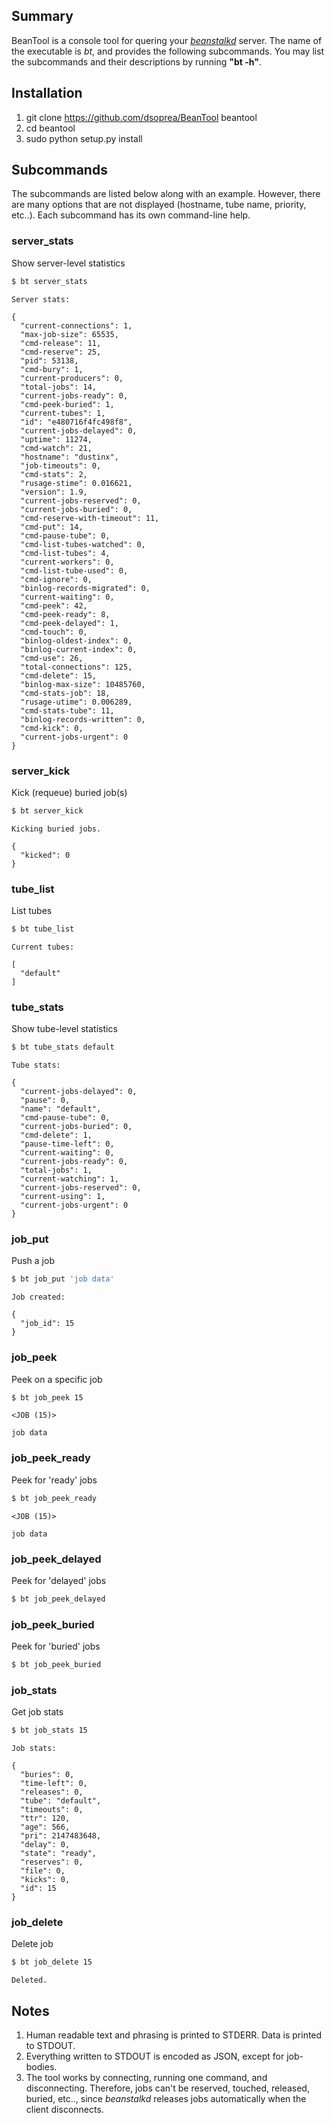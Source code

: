 Summary
-------

BeanTool is a console tool for quering your *[beanstalkd](http://kr.github.io/beanstalkd)* server. The name of the executable is *bt*, and provides the following subcommands. You may list the subcommands and their descriptions by running __"bt -h"__.


Installation
------------

1. git clone https://github.com/dsoprea/BeanTool beantool
2. cd beantool
3. sudo python setup.py install


Subcommands
-----------

The subcommands are listed below along with an example. However, there are many options that are not displayed (hostname, tube name, priority, etc..). Each subcommand has its own command-line help.

### server_stats

Show server-level statistics

```bash
$ bt server_stats
```

```
Server stats:

{
  "current-connections": 1,
  "max-job-size": 65535,
  "cmd-release": 11,
  "cmd-reserve": 25,
  "pid": 53138,
  "cmd-bury": 1,
  "current-producers": 0,
  "total-jobs": 14,
  "current-jobs-ready": 0,
  "cmd-peek-buried": 1,
  "current-tubes": 1,
  "id": "e480716f4fc498f8",
  "current-jobs-delayed": 0,
  "uptime": 11274,
  "cmd-watch": 21,
  "hostname": "dustinx",
  "job-timeouts": 0,
  "cmd-stats": 2,
  "rusage-stime": 0.016621,
  "version": 1.9,
  "current-jobs-reserved": 0,
  "current-jobs-buried": 0,
  "cmd-reserve-with-timeout": 11,
  "cmd-put": 14,
  "cmd-pause-tube": 0,
  "cmd-list-tubes-watched": 0,
  "cmd-list-tubes": 4,
  "current-workers": 0,
  "cmd-list-tube-used": 0,
  "cmd-ignore": 0,
  "binlog-records-migrated": 0,
  "current-waiting": 0,
  "cmd-peek": 42,
  "cmd-peek-ready": 8,
  "cmd-peek-delayed": 1,
  "cmd-touch": 0,
  "binlog-oldest-index": 0,
  "binlog-current-index": 0,
  "cmd-use": 26,
  "total-connections": 125,
  "cmd-delete": 15,
  "binlog-max-size": 10485760,
  "cmd-stats-job": 18,
  "rusage-utime": 0.006289,
  "cmd-stats-tube": 11,
  "binlog-records-written": 0,
  "cmd-kick": 0,
  "current-jobs-urgent": 0
}
```

### server_kick

Kick (requeue) buried job(s)

```bash
$ bt server_kick
```

```
Kicking buried jobs.

{
  "kicked": 0
}
```

### tube_list

List tubes

```bash
$ bt tube_list
```

```
Current tubes:

[
  "default"
]
```

### tube_stats

Show tube-level statistics

```bash
$ bt tube_stats default
```

```
Tube stats:

{
  "current-jobs-delayed": 0,
  "pause": 0,
  "name": "default",
  "cmd-pause-tube": 0,
  "current-jobs-buried": 0,
  "cmd-delete": 1,
  "pause-time-left": 0,
  "current-waiting": 0,
  "current-jobs-ready": 0,
  "total-jobs": 1,
  "current-watching": 1,
  "current-jobs-reserved": 0,
  "current-using": 1,
  "current-jobs-urgent": 0
}
```

### job_put

Push a job

```bash
$ bt job_put 'job data'
```

```
Job created:

{
  "job_id": 15
}
```

### job_peek

Peek on a specific job

```bash
$ bt job_peek 15
```

```
<JOB (15)>

job data
```

### job_peek_ready

Peek for 'ready' jobs

```bash
$ bt job_peek_ready
```

```
<JOB (15)>

job data
```

### job_peek_delayed

Peek for 'delayed' jobs

```bash
$ bt job_peek_delayed
```

### job_peek_buried

Peek for 'buried' jobs

```bash
$ bt job_peek_buried
```

### job_stats

Get job stats

```bash
$ bt job_stats 15
```

```
Job stats:

{
  "buries": 0,
  "time-left": 0,
  "releases": 0,
  "tube": "default",
  "timeouts": 0,
  "ttr": 120,
  "age": 566,
  "pri": 2147483648,
  "delay": 0,
  "state": "ready",
  "reserves": 0,
  "file": 0,
  "kicks": 0,
  "id": 15
}
```

### job_delete

Delete job

```bash
$ bt job_delete 15
```

```
Deleted.
```

Notes
-----

1. Human readable text and phrasing is printed to STDERR. Data is printed to STDOUT.
2. Everything written to STDOUT is encoded as JSON, except for job-bodies.
3. The tool works by connecting, running one command, and disconnecting. Therefore, jobs can't be reserved, touched, released, buried, etc.., since *beanstalkd* releases jobs automatically when the client disconnects.
